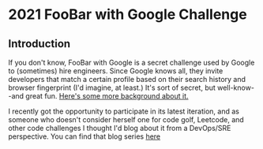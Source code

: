 # 2021 FooBar with Google Challenge

## Introduction

If you don't know, FooBar with Google is a secret challenge used by Google to (sometimes) hire engineers. Since Google knows all, they invite developers that
match a certain profile based on their search history and browser fingerprint (I'd imagine, at least.) It's sort of secret, but well-know--and great fun. [Here's some more background about it.](https://towardsdatascience.com/how-to-get-hired-by-google-b19806ad3c62)

I recently got the opportunity to participate in its latest iteration, and as someone who doesn't consider herself one for code golf, Leetcode, and other code challenges I thought I'd blog about it from a DevOps/SRE perspective. You can find that blog series [here](https://engjole.net/categories/foobar)
